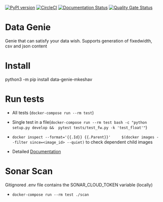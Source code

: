 [![PyPI version](https://badge.fury.io/py/data-genie-mkeshav.svg)](https://badge.fury.io/py/data-genie-mkeshav)
[![CircleCI](https://circleci.com/gh/mkeshav/data-genie/tree/master.svg?style=svg&circle-token=ec2327c448c58747d5ded5b95cab2f2371b9a095)](https://circleci.com/gh/mkeshav/data-genie/tree/master)
[![Documentation Status](https://readthedocs.org/projects/data-genie/badge/?version=latest)](https://data-genie.readthedocs.io/en/latest/?badge=latest)
[![Quality Gate Status](https://sonarcloud.io/api/project_badges/measure?project=mkeshav_data-genie&metric=alert_status)](https://sonarcloud.io/dashboard?id=mkeshav_data-genie)

# Data Genie

Genie that can satisfy your data wish.
Supports generation of fixedwidth, csv and json content

# Install
python3 -m pip install data-genie-mkeshav

# Run tests
- All tests (`docker-compose run --rm test`)
- Single test in a file(`docker-compose run --rm test bash -c "python setup.py develop &&  pytest tests/test_fw.py -k 'test_float'"`)
- `docker inspect --format='{{.Id}} {{.Parent}}'     $(docker images --filter since=<image_id> --quiet)` to check dependent child images

- Detailed [Documentation](https://data-genie.readthedocs.io)

# Sonar Scan
Gitignored .env file contains the SONAR_CLOUD_TOKEN variable (locally)

- `docker-compose run --rm test ./scan`